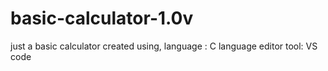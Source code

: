 # basic-calculator-1.0v

just a basic calculator created using,
  language : C language
  editor tool: VS code
